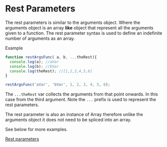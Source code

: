 # Rest Parameters

The rest parameters is similar to the arguments object.  Where the arguments object is an array **like** object that represent all the arguments given to a function. The rest parameter syntax is used to define an indefinite number of arguments as an array.


Example

```javascript
function restArgsFunc( a, b, ...theRest){
  console.log(a); //aVar
  console.log(b); //bVar
  console.log(theRest); //[1,2,3,4,5,6]
}

restArgsFunc('aVar', 'bVar', 1, 2, 3, 4, 5, 6);
```

The `...theRest` var collects the arguments from that point onwards.  In this case from the third argument. Note the `...` prefix is used to represent the rest parameters.

The rest parameter is also an instance of Array therefore unlike the arguments object it does not need to be spliced into an array.

See below for more examples.

[Rest parameters][Rest parameters]

[Rest parameters]:https://developer.mozilla.org/en/docs/Web/JavaScript/Reference/Functions/rest_parameters
